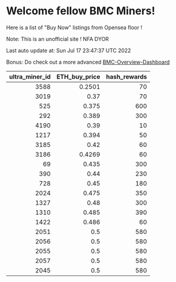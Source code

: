 # Welcome fellow BMC Miners!
Here is a list of "Buy Now" listings from Opensea floor !

Note: This is an unofficial site ! NFA DYOR

Last auto update at: Sun Jul 17 23:47:37 UTC 2022

Bonus: Do check out a more advanced [BMC-Overview-Dashboard](https://dune.com/defifunk/BMC-Overview-Dashboard)


|   ultra_miner_id |   ETH_buy_price |   hash_rewards |
|-----------------:|----------------:|---------------:|
|             3588 |          0.2501 |             70 |
|             3019 |          0.37   |             70 |
|              525 |          0.375  |            600 |
|              292 |          0.389  |            300 |
|             4190 |          0.39   |             10 |
|             1217 |          0.394  |             50 |
|             3185 |          0.42   |             60 |
|             3186 |          0.4269 |             60 |
|               69 |          0.435  |            300 |
|              390 |          0.44   |            230 |
|              728 |          0.45   |            180 |
|             2024 |          0.475  |            350 |
|             1327 |          0.48   |            300 |
|             1310 |          0.485  |            390 |
|             1422 |          0.486  |             60 |
|             2051 |          0.5    |            580 |
|             2056 |          0.5    |            580 |
|             2055 |          0.5    |            580 |
|             2057 |          0.5    |            580 |
|             2045 |          0.5    |            580 |